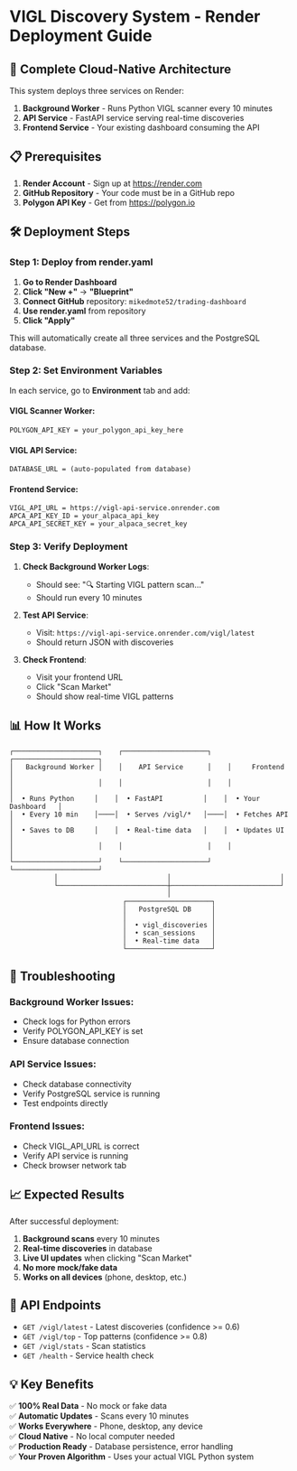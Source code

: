 # VIGL Discovery System - Render Deployment Guide

## 🚀 Complete Cloud-Native Architecture

This system deploys three services on Render:

1. **Background Worker** - Runs Python VIGL scanner every 10 minutes
2. **API Service** - FastAPI service serving real-time discoveries  
3. **Frontend Service** - Your existing dashboard consuming the API

## 📋 Prerequisites

1. **Render Account** - Sign up at https://render.com
2. **GitHub Repository** - Your code must be in a GitHub repo
3. **Polygon API Key** - Get from https://polygon.io

## 🛠 Deployment Steps

### Step 1: Deploy from render.yaml

1. **Go to Render Dashboard**
2. **Click "New +"** → **"Blueprint"**
3. **Connect GitHub** repository: `mikedmote52/trading-dashboard`
4. **Use render.yaml** from repository
5. **Click "Apply"**

This will automatically create all three services and the PostgreSQL database.

### Step 2: Set Environment Variables

In each service, go to **Environment** tab and add:

#### VIGL Scanner Worker:
```
POLYGON_API_KEY = your_polygon_api_key_here
```

#### VIGL API Service:
```
DATABASE_URL = (auto-populated from database)
```

#### Frontend Service:
```
VIGL_API_URL = https://vigl-api-service.onrender.com
APCA_API_KEY_ID = your_alpaca_api_key
APCA_API_SECRET_KEY = your_alpaca_secret_key
```

### Step 3: Verify Deployment

1. **Check Background Worker Logs**:
   - Should see: "🔍 Starting VIGL pattern scan..."
   - Should run every 10 minutes

2. **Test API Service**:
   - Visit: `https://vigl-api-service.onrender.com/vigl/latest`
   - Should return JSON with discoveries

3. **Check Frontend**:
   - Visit your frontend URL
   - Click "Scan Market" 
   - Should show real-time VIGL patterns

## 📊 How It Works

```
┌─────────────────────┐    ┌─────────────────────┐    ┌─────────────────────┐
│   Background Worker │    │    API Service      │    │     Frontend        │
│                     │    │                     │    │                     │
│  • Runs Python     │    │  • FastAPI          │    │  • Your Dashboard   │
│  • Every 10 min    │────│  • Serves /vigl/*   │────│  • Fetches API      │
│  • Saves to DB     │    │  • Real-time data   │    │  • Updates UI       │
│                     │    │                     │    │                     │
└─────────────────────┘    └─────────────────────┘    └─────────────────────┘
           │                           │                           │
           └───────────────────────────┼───────────────────────────┘
                                       │
                            ┌─────────────────────┐
                            │   PostgreSQL DB     │
                            │                     │
                            │  • vigl_discoveries │
                            │  • scan_sessions    │
                            │  • Real-time data   │
                            └─────────────────────┘
```

## 🔧 Troubleshooting

### Background Worker Issues:
- Check logs for Python errors
- Verify POLYGON_API_KEY is set
- Ensure database connection

### API Service Issues:
- Check database connectivity
- Verify PostgreSQL service is running
- Test endpoints directly

### Frontend Issues:
- Check VIGL_API_URL is correct
- Verify API service is running
- Check browser network tab

## 📈 Expected Results

After successful deployment:

1. **Background scans** every 10 minutes
2. **Real-time discoveries** in database
3. **Live UI updates** when clicking "Scan Market"
4. **No more mock/fake data**
5. **Works on all devices** (phone, desktop, etc.)

## 🎯 API Endpoints

- `GET /vigl/latest` - Latest discoveries (confidence >= 0.6)
- `GET /vigl/top` - Top patterns (confidence >= 0.8)  
- `GET /vigl/stats` - Scan statistics
- `GET /health` - Service health check

## 💡 Key Benefits

✅ **100% Real Data** - No mock or fake data  
✅ **Automatic Updates** - Scans every 10 minutes  
✅ **Works Everywhere** - Phone, desktop, any device  
✅ **Cloud Native** - No local computer needed  
✅ **Production Ready** - Database persistence, error handling  
✅ **Your Proven Algorithm** - Uses your actual VIGL Python system